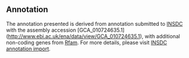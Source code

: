 
Annotation
----------

The annotation presented is derived from annotation submitted to
[INSDC](http://www.insdc.org) with the assembly accession [GCA\_010724635.1]
(http://www.ebi.ac.uk/ena/data/view/GCA_010724635.1),
with additional non-coding genes from
[Rfam](http://rfam.xfam.org/). For more details, please visit [INSDC
annotation import](http://ensemblgenomes.org/info/data/insdc_annotation).
